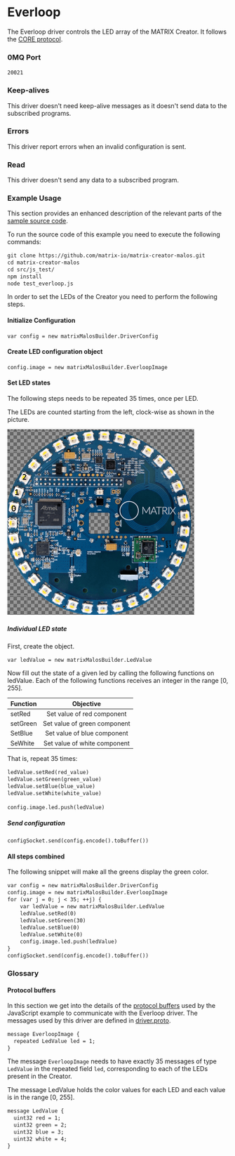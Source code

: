 # Everloop

The Everloop driver controls the LED array of the MATRIX Creator.
It follows the [CORE protocol](../index.md#protocol).

### 0MQ Port

```
20021
```

### Keep-alives

This driver doesn't need keep-alive messages as it doesn't send data to the subscribed programs.

### Errors

This driver report errors when an invalid configuration is sent.

### Read

This driver doesn't send any data to a subscribed program.

### Example Usage

This section provides an enhanced description of the relevant parts of the <a href="https://github.com/matrix-io/matrix-creator-malos/tree/master/src/js_test" target="_blank">sample source code</a>.

To run the source code of this example you need to execute the following commands:

```language-bash
git clone https://github.com/matrix-io/matrix-creator-malos.git
cd matrix-creator-malos
cd src/js_test/
npm install
node test_everloop.js
```

In order to set the LEDs of the Creator you need to perform the following steps.

#### Initialize Configuration

    var config = new matrixMalosBuilder.DriverConfig

#### Create LED configuration object

    config.image = new matrixMalosBuilder.EverloopImage

#### Set LED states

The following steps needs to be repeated 35 times, once per LED.

The LEDs are counted starting from the left, clock-wise
as shown in the picture.

![Everloop LEDs](creator-front-everloop-leds.png)

##### Individual LED state

First, create the object.
```language-javascript
var ledValue = new matrixMalosBuilder.LedValue
```

Now fill out the state of a given led by calling the following functions on ledValue.
Each of the following functions receives an integer in the range [0, 255].

| Function | Objective                    |
| -------- | :--------------------------: |
| setRed   | Set value of red component   |
| setGreen | Set value of green component |
| SetBlue  | Set value of blue component  |
| SeWhite  | Set value of white component |

That is, repeat 35 times:
``` language-javascript
ledValue.setRed(red_value)
ledValue.setGreen(green_value)
ledValue.setBlue(blue_value)
ledValue.setWhite(white_value)

config.image.led.push(ledValue)
```

##### Send configuration

```language-javascript
configSocket.send(config.encode().toBuffer())
```

#### All steps combined

The following snippet will make all the greens display the green color.
```language-javascript
var config = new matrixMalosBuilder.DriverConfig
config.image = new matrixMalosBuilder.EverloopImage
for (var j = 0; j < 35; ++j) {
    var ledValue = new matrixMalosBuilder.LedValue
    ledValue.setRed(0)
    ledValue.setGreen(30)
    ledValue.setBlue(0)
    ledValue.setWhite(0)
    config.image.led.push(ledValue)
}
configSocket.send(config.encode().toBuffer())
```



### Glossary

#### Protocol buffers

In this section we get into the details of the <a href="https://developers.google.com/protocol-buffers/docs/proto3)" target="_blank">protocol buffers</a> used by the
JavaScript example to communicate with the Everloop driver.
The messages used by this driver are defined in <a href="https://github.com/matrix-io/protocol-buffers/blob/master/matrix_io/malos/v1/driver.proto" target="_blank">driver.proto</a>.

```language-javascript
message EverloopImage {
  repeated LedValue led = 1;
}
```

The message `EverloopImage` needs to have exactly 35 messages of type `LedValue` in the repeated field `led`,
corresponding to each of the LEDs present in the Creator.

The message LedValue holds the color values for each LED and each value is in the range [0, 255].

```language-protobuf
message LedValue {
  uint32 red = 1;
  uint32 green = 2;
  uint32 blue = 3;
  uint32 white = 4;
}
```
